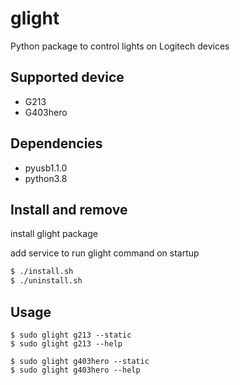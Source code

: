 # glight
Python package to control lights on Logitech devices

## Supported device
- G213
- G403hero

## Dependencies
- pyusb1.1.0
- python3.8

## Install and remove

install glight package

add service to run glight command on startup

```bash
$ ./install.sh
$ ./uninstall.sh
```

## Usage
```
$ sudo glight g213 --static
$ sudo glight g213 --help

$ sudo glight g403hero --static
$ sudo glight g403hero --help
```